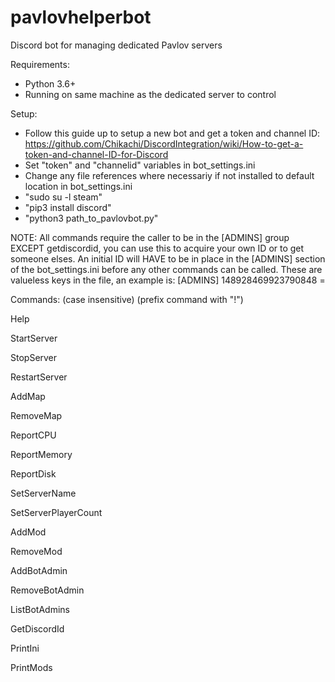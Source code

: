 # pavlovhelperbot
Discord bot for managing dedicated Pavlov servers

Requirements:
- Python 3.6+
- Running on same machine as the dedicated server to control

Setup:
- Follow this guide up to setup a new bot and get a token and channel ID:
https://github.com/Chikachi/DiscordIntegration/wiki/How-to-get-a-token-and-channel-ID-for-Discord
- Set "token" and "channelid" variables in bot_settings.ini
- Change any file references where necessariy if not installed to default location in bot_settings.ini
- "sudo su -l steam"
- "pip3 install discord"
- "python3 path_to_pavlovbot.py"

NOTE: All commands require the caller to be in the [ADMINS] group EXCEPT getdiscordid, you can use this to acquire your own ID or to get someone elses.  An initial ID will HAVE to be in place in the [ADMINS] section of the bot_settings.ini before any other commands can be called.  These are valueless keys in the file, an example is:
[ADMINS]
148928469923790848 = 

Commands: (case insensitive) (prefix command with "!")

Help

StartServer

StopServer

RestartServer

AddMap <UGC NUMBER> <GAMEMODE>
  
RemoveMap <UGC>

ReportCPU

ReportMemory

ReportDisk

SetServerName <NAME>
  
SetServerPlayerCount <NUMBER>

AddMod <STEAM ID>
  
RemoveMod <STEAM ID>

AddBotAdmin

RemoveBotAdmin

ListBotAdmins

GetDiscordId
  
PrintIni

PrintMods
